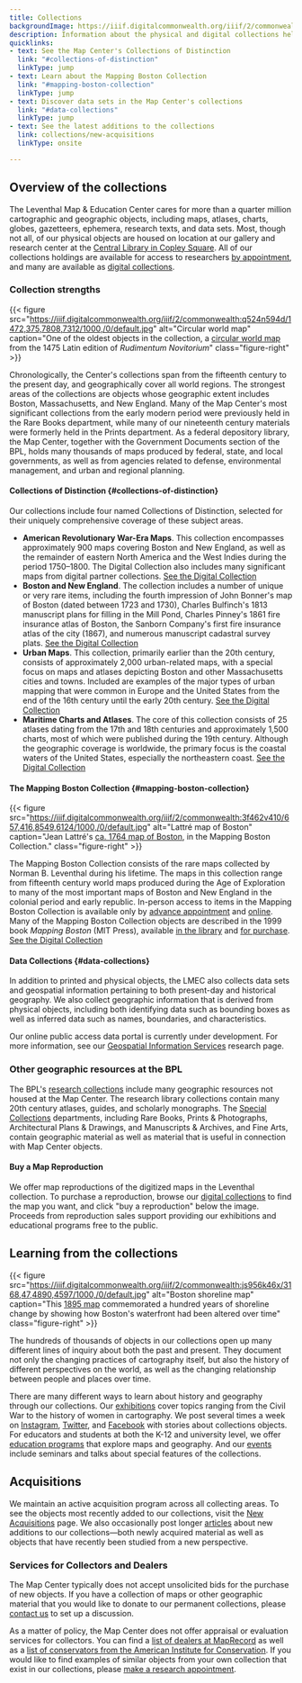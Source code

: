 ```yaml
---
title: Collections
backgroundImage: https://iiif.digitalcommonwealth.org/iiif/2/commonwealth:st74cw859/843,2757,3729,1390/1800,/0/default.jpg
description: Information about the physical and digital collections held by the Center
quicklinks:
- text: See the Map Center's Collections of Distinction
  link: "#collections-of-distinction"
  linkType: jump
- text: Learn about the Mapping Boston Collection
  link: "#mapping-boston-collection"
  linkType: jump
- text: Discover data sets in the Map Center's collections
  link: "#data-collections"
  linkType: jump
- text: See the latest additions to the collections
  link: collections/new-acquisitions
  linkType: onsite

---
```

## Overview of the collections

The Leventhal Map & Education Center cares for more than a quarter million cartographic and geographic objects, including maps, atlases, charts, globes, gazetteers, ephemera, research texts, and data sets. Most, though not all, of our physical objects are housed on location at our gallery and research center at the [Central Library in Copley Square](/about/hours-directions). All of our collections holdings are available for access to researchers [by appointment](/research/appointments), and many are available as [digital collections](/collections/digital-collections).

### Collection strengths

{{< figure src="https://iiif.digitalcommonwealth.org/iiif/2/commonwealth:q524n594d/1472,375,7808,7312/1000,/0/default.jpg" alt="Circular world map" caption="One of the oldest objects in the collection, a [circular world map](https://collections.leventhalmap.org/search/commonwealth:q524n5934) from the 1475 Latin edition of _Rudimentum Novitorium_" class="figure-right" >}}

Chronologically, the Center's collections span from the fifteenth century to the present day, and geographically cover all world regions. The strongest areas of the collections are objects whose geographic extent includes Boston, Massachusetts, and New England. Many of the Map Center's most significant collections from the early modern period were previously held in the Rare Books department, while many of our nineteenth century materials were formerly held in the Prints department. As a federal depository library, the Map Center, together with the Government Documents section of the BPL, holds many thousands of maps produced by federal, state, and local governments, as well as from agencies related to defense, environmental management, and urban and regional planning.

#### Collections of Distinction {#collections-of-distinction}

Our collections include four named Collections of Distinction, selected for their uniquely comprehensive coverage of these subject areas.

* **American Revolutionary War-Era Maps**. This collection encompasses approximately 900 maps covering Boston and New England, as well as the remainder of eastern North America and the West Indies during the period 1750–1800. The Digital Collection also includes many significant maps from digital partner collections. <a href="https://collections.leventhalmap.org/collections/commonwealth:dn39z222j" class="btn btn-outline-primary btn-xs mr-2"><i class="fas fa-eye"></i> See the Digital Collection</a>
* **Boston and New England**.  The collection includes a number of unique or very rare items, including the fourth impression of John Bonner's map of Boston (dated between 1723 and 1730), Charles Bulfinch's 1813 manuscript plans for filling in the Mill Pond, Charles Pinney's 1861 fire insurance atlas of Boston, the Sanborn Company's first fire insurance atlas of the city (1867), and numerous manuscript cadastral survey plats. <a href="https://collections.leventhalmap.org/collections/commonwealth:dn39z223t" class="btn btn-outline-primary btn-xs mr-2"><i class="fas fa-eye"></i> See the Digital Collection</a>
* **Urban Maps**. This collection, primarily earlier than the 20th century, consists of approximately 2,000 urban-related maps, with a special focus on maps and atlases depicting Boston and other Massachusetts cities and towns. Included are examples of the major types of urban mapping that were common in Europe and the United States from the end of the 16th century until the early 20th century. <a href="https://collections.leventhalmap.org/collections/commonwealth:9s1621613" class="btn btn-outline-primary btn-xs mr-2"><i class="fas fa-eye"></i> See the Digital Collection</a>
* **Maritime Charts and Atlases**. The core of this collection consists of 25 atlases dating from the 17th and 18th centuries and approximately 1,500 charts, most of which were published during the 19th century. Although the geographic coverage is worldwide, the primary focus is the coastal waters of the United States, especially the northeastern coast. <a href="https://collections.leventhalmap.org/collections/commonwealth:f4752s58n" class="btn btn-outline-primary btn-xs mr-2"><i class="fas fa-eye"></i> See the Digital Collection</a>

#### The Mapping Boston Collection {#mapping-boston-collection}

{{< figure src="https://iiif.digitalcommonwealth.org/iiif/2/commonwealth:3f462v410/657,416,8549,6124/1000,/0/default.jpg" alt="Lattré map of Boston" caption="Jean Lattré's [ca. 1764 map of Boston](https://collections.leventhalmap.org/search/commonwealth:3f462v40q), in the Mapping Boston Collection." class="figure-right" >}}

The Mapping Boston Collection consists of the rare maps collected by Norman B. Leventhal during his lifetime. The maps in this collection range from fifteenth century world maps produced during the Age of Exploration to many of the most important maps of Boston and New England in the colonial period and early republic. In-person access to items in the Mapping Boston Collection is available only by [advance appointment](research/appointments) and [online](https://collections.leventhalmap.org/collections/commonwealth:jq086303k). Many of the Mapping Boston Collection objects are described in the 1999 book _Mapping Boston_ (MIT Press), available [in the library](https://bpl.bibliocommons.com/item/show/5157593075) and [for purchase](https://mitpress.mit.edu/books/mapping-boston). <a href="https://collections.leventhalmap.org/collections/commonwealth:jq086303k" class="btn btn-outline-primary btn-xs mr-2"><i class="fas fa-eye"></i> See the Digital Collection</a>

#### Data Collections {#data-collections}

In addition to printed and physical objects, the LMEC also collects data sets and geospatial information pertaining to both present-day and historical geography. We also collect geographic information that is derived from physical objects, including both identifying data such as bounding boxes as well as inferred data such as names, boundaries, and characteristics.

Our online public access data portal is currently under development. For more information, see our [Geospatial Information Services](/research/geospatial) research page.

### Other geographic resources at the BPL

The BPL's [research collections](https://www.bpl.org/conducting-research/) include many geographic resources not housed at the Map Center. The research library collections contain many 20th century atlases, guides, and scholarly monographs. The [Special Collections](https://www.bpl.org/special-collections-departments/) departments, including Rare Books, Prints & Photographs, Architectural Plans & Drawings, and Manuscripts & Archives, and Fine Arts, contain geographic material as well as material that is useful in connection with Map Center objects.

#### Buy a Map Reproduction

We offer map reproductions of the digitized maps in the Leventhal collection. To purchase a reproduction, browse our [digital collections](https://collections.leventhalmap.org/) to find the map you want, and click "buy a reproduction" below the image. Proceeds from reproduction sales support providing our exhibitions and educational programs free to the public.

## Learning from the collections

{{< figure src="https://iiif.digitalcommonwealth.org/iiif/2/commonwealth:js956k46x/3168,47,4890,4597/1000,/0/default.jpg" alt="Boston shoreline map" caption="This [1895 map](https://collections.leventhalmap.org/search/commonwealth:js956k45n) commemorated a hundred years of shoreline change by showing how Boston's waterfront had been altered over time" class="figure-right" >}}

The hundreds of thousands of objects in our collections open up many different lines of inquiry about both the past and present. They document not only the changing practices of cartography itself, but also the history of different perspectives on the world, as well as the changing relationship between people and places over time.

There are many different ways to learn about history and geography through our collections. Our [exhibitions](exhibitions) cover topics ranging from the Civil War to the history of women in cartography. We post several times a week on [Instagram](https://instagram.com/bplmaps), [Twitter](https://twitter.com/bplmaps), and [Facebook](https://facebook.com/bplmaps) with stories about collections objects. For educators and students at both the K-12 and university level, we offer [education programs](education) that explore maps and geography. And our [events](events) include seminars and talks about special features of the collections.

## Acquisitions

We maintain an active acquisition program across all collecting areas. To see the objects most recently added to our collections, visit the [New Acquisitions](/collections/new-acquisitions) page. We also occasionally post longer [articles](/articles) about new additions to our collections—both newly acquired material as well as objects that have recently been studied from a new perspective.

### Services for Collectors and Dealers

The Map Center typically does not accept unsolicited bids for the purchase of new objects. If you have a collection of maps or other geographic material that you would like to donate to our permanent collections, please [contact us](/about/contact) to set up a discussion.

As a matter of policy, the Map Center does not offer appraisal or evaluation services for collectors. You can find a [list of dealers at MapRecord](https://www.maprecord.com/Dealers.html) as well as a [list of conservators from the American Institute for Conservation](https://www.culturalheritage.org/about-conservation/find-a-conservator). If you would like to find examples of similar objects from your own collection that exist in our collections, please [make a research appointment](/research).